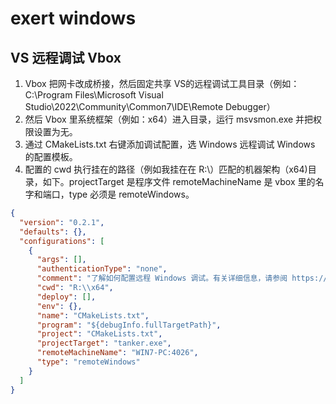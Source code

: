 # exert windows

## VS 远程调试 Vbox

1. Vbox 把网卡改成桥接，然后固定共享 VS的远程调试工具目录（例如：C:\Program Files\Microsoft Visual Studio\2022\Community\Common7\IDE\Remote Debugger）
2. 然后 Vbox 里系统框架（例如：x64）进入目录，运行 msvsmon.exe 并把权限设置为无。
3. 通过 CMakeLists.txt 右键添加调试配置，选 Windows 远程调试 Windows 的配置模板。
4. 配置的 cwd 执行挂在的路径（例如我挂在在 R:\）匹配的机器架构（x64)目录，如下。projectTarget 是程序文件 remoteMachineName 是 vbox 里的名字和端口，type 必须是 remoteWindows。

```json
{
  "version": "0.2.1",
  "defaults": {},
  "configurations": [
    {
      "args": [],
      "authenticationType": "none",
      "comment": "了解如何配置远程 Windows 调试。有关详细信息，请参阅 https://docs.microsoft.com/cpp/build/cmake-remote-debugging",
      "cwd": "R:\\x64",
      "deploy": [],
      "env": {},
      "name": "CMakeLists.txt",
      "program": "${debugInfo.fullTargetPath}",
      "project": "CMakeLists.txt",
      "projectTarget": "tanker.exe",
      "remoteMachineName": "WIN7-PC:4026",
      "type": "remoteWindows"
    }
  ]
}
```
